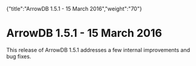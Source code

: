 {"title":"ArrowDB 1.5.1 - 15 March 2016","weight":"70"} 

# ArrowDB 1.5.1 - 15 March 2016

This release of ArrowDB 1.5.1 addresses a few internal improvements and bug fixes.